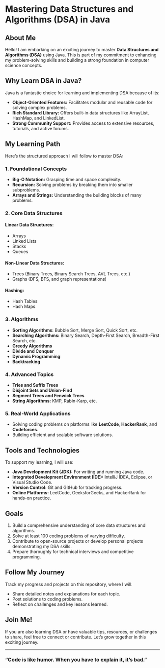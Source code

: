 # Mastering Data Structures and Algorithms (DSA) in Java

## About Me

Hello! I am embarking on an exciting journey to master **Data Structures and Algorithms (DSA)** using Java. This is part of my commitment to enhancing my problem-solving skills and building a strong foundation in computer science concepts.

## Why Learn DSA in Java?

Java is a fantastic choice for learning and implementing DSA because of its:

- **Object-Oriented Features:** Facilitates modular and reusable code for solving complex problems.
- **Rich Standard Library:** Offers built-in data structures like ArrayList, HashMap, and LinkedList.
- **Strong Community Support:** Provides access to extensive resources, tutorials, and active forums.

## My Learning Path

Here’s the structured approach I will follow to master DSA:

### 1. **Foundational Concepts**

- **Big-O Notation:** Grasping time and space complexity.
- **Recursion:** Solving problems by breaking them into smaller subproblems.
- **Arrays and Strings:** Understanding the building blocks of many problems.

### 2. **Core Data Structures**

#### Linear Data Structures:
- Arrays
- Linked Lists
- Stacks
- Queues

#### Non-Linear Data Structures:
- Trees (Binary Trees, Binary Search Trees, AVL Trees, etc.)
- Graphs (DFS, BFS, and graph representations)

#### Hashing:
- Hash Tables
- Hash Maps

### 3. **Algorithms**

- **Sorting Algorithms:** Bubble Sort, Merge Sort, Quick Sort, etc.
- **Searching Algorithms:** Binary Search, Depth-First Search, Breadth-First Search, etc.
- **Greedy Algorithms**
- **Divide and Conquer**
- **Dynamic Programming**
- **Backtracking**

### 4. **Advanced Topics**

- **Tries and Suffix Trees**
- **Disjoint Sets and Union-Find**
- **Segment Trees and Fenwick Trees**
- **String Algorithms:** KMP, Rabin-Karp, etc.

### 5. **Real-World Applications**

- Solving coding problems on platforms like **LeetCode**, **HackerRank**, and **Codeforces**.
- Building efficient and scalable software solutions.

## Tools and Technologies

To support my learning, I will use:

- **Java Development Kit (JDK):** For writing and running Java code.
- **Integrated Development Environment (IDE):** IntelliJ IDEA, Eclipse, or Visual Studio Code.
- **Version Control:** Git and GitHub for tracking progress.
- **Online Platforms:** LeetCode, GeeksforGeeks, and HackerRank for hands-on practice.

## Goals

1. Build a comprehensive understanding of core data structures and algorithms.
2. Solve at least 100 coding problems of varying difficulty.
3. Contribute to open-source projects or develop personal projects demonstrating my DSA skills.
4. Prepare thoroughly for technical interviews and competitive programming.

## Follow My Journey

Track my progress and projects on this repository, where I will:

- Share detailed notes and explanations for each topic.
- Post solutions to coding problems.
- Reflect on challenges and key lessons learned.

## Join Me!

If you are also learning DSA or have valuable tips, resources, or challenges to share, feel free to connect or contribute. Let’s grow together in this exciting journey.

---

### “Code is like humor. When you have to explain it, it’s bad.”

